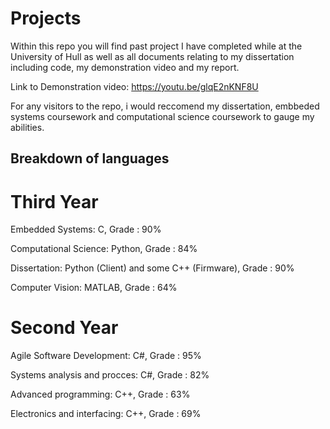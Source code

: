 # Projects

Within this repo you will find past project I have completed while at the University of Hull as well as  all documents relating to my dissertation including code, my demonstration video and my report. 

Link to Demonstration video: https://youtu.be/glqE2nKNF8U 

For any visitors to the repo, i would reccomend my dissertation, embbeded systems coursework and computational science coursework to gauge my abilities.

## Breakdown of languages
# Third Year
Embedded Systems: C, Grade : 90%

Computational Science: Python, Grade : 84%

Dissertation: Python (Client) and some C++ (Firmware), Grade : 90%

Computer Vision: MATLAB, Grade :  64%

# Second Year 
Agile Software Development: C#, Grade : 95%

Systems analysis and procces: C#, Grade : 82%

Advanced programming: C++, Grade : 63%

Electronics and interfacing: C++, Grade : 69%

